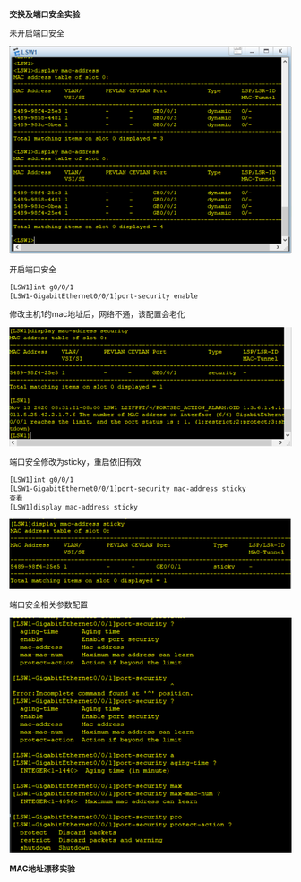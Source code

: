 **交换及端口安全实验**

未开启端口安全

![](https://raw.githubusercontent.com/xujinhui1995/IE/main/image/20201111091430.png)

开启端口安全

	[LSW1]int g0/0/1
	[LSW1-GigabitEthernet0/0/1]port-security enable
	
修改主机1的mac地址后，网络不通，该配置会老化

![](https://raw.githubusercontent.com/xujinhui1995/IE/main/image/20201113083245.png)

端口安全修改为sticky，重启依旧有效

	[LSW1]int g0/0/1
	[LSW1-GigabitEthernet0/0/1]port-security mac-address sticky
	查看
	[LSW1]display mac-address sticky


![](https://raw.githubusercontent.com/xujinhui1995/IE/main/image/20201113083725.png)

端口安全相关参数配置

![](https://raw.githubusercontent.com/xujinhui1995/IE/main/image/20201113084252.png)


**MAC地址漂移实验**

